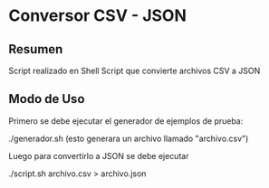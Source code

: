 # Conversor CSV - JSON 

## Resumen
Script realizado en Shell Script que convierte archivos CSV a JSON 

## Modo de Uso

Primero se debe ejecutar el generador de ejemplos de prueba:

./generador.sh  (esto generara un archivo llamado "archivo.csv") 

Luego para convertirlo a JSON se debe ejecutar 

./script.sh archivo.csv > archivo.json








